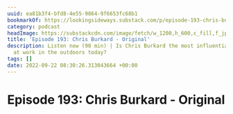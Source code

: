 ```yaml
---
uuid: ea81b3f4-bfd8-4e55-9864-9f6653fc68b1
bookmarkOf: https://lookingsideways.substack.com/p/episode-193-chris-burkard-original#details
category: podcast
headImage: https://substackcdn.com/image/fetch/w_1200,h_600,c_fill,f_jpg,q_auto:good,fl_progressive:steep,g_auto/https%3A%2F%2Fbucketeer-e05bbc84-baa3-437e-9518-adb32be77984.s3.amazonaws.com%2Fpublic%2Fimages%2Fd800cca1-56dc-4237-82c0-8e0089920028_1638x2048.jpeg
title: 'Episode 193: Chris Burkard - Original'
description: Listen now (90 min) | Is Chris Burkard the most influential visual artist
  at work in the outdoors today?
tags: []
date: 2022-09-22 08:30:26.313043664 +00:00
---
```

# Episode 193: Chris Burkard - Original

